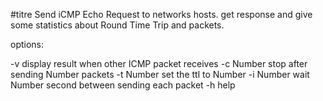 #titre Send iCMP Echo Request to networks hosts.
get response and give some statistics about Round Time Trip and packets.

options:

-v			    display result when other ICMP packet receives
-c Number	  stop after sending Number packets
-t Number	  set the ttl to Number
-i Number	  wait Number second between sending each packet
-h          help
  


